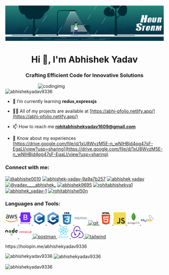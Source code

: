 ![logo](https://github.com/AbhishekYadav9336/AbhishekYadav9336/blob/main/gihubbanner.gif)
<h1 align="center">Hi 👋, I'm Abhishek Yadav</h1>
<h3 align="center">Crafting Efficient Code for Innovative Solutions</h3>
<img align="right" alt="codingimg" width="400" src="https://www.sarvika.com/wp-content/uploads/2021/03/Backend-Developer-Python-GIF-Dribble.gif">

<p align="left"> <img src="https://komarev.com/ghpvc/?username=abhishekyadav9336&label=Profile%20views&color=0e75b6&style=flat" alt="abhishekyadav9336" /> </p>

- 🌱 I’m currently learning **redux,expressjs**

- 👨‍💻 All of my projects are available at [https://abhi-pfolio.netlify.app/](https://abhi-pfolio.netlify.app/)

- 📫 How to reach me **rohitabhishekyadav1609@gmail.com**

- 📄 Know about my experiences [https://drive.google.com/file/d/1xU8WvzM5E-n_wNIHBjd4pg47sF-EgaLI/view?usp=sharing](https://drive.google.com/file/d/1xU8WvzM5E-n_wNIHBjd4pg47sF-EgaLI/view?usp=sharing)

<h3 align="left">Connect with me:</h3>
<p align="left">
<a href="https://twitter.com/@abhishe0010" target="blank"><img align="center" src="https://raw.githubusercontent.com/rahuldkjain/github-profile-readme-generator/master/src/images/icons/Social/twitter.svg" alt="@abhishe0010" height="30" width="40" /></a>
<a href="https://linkedin.com/in/abhishek-yadav-9a9a7b257" target="blank"><img align="center" src="https://raw.githubusercontent.com/rahuldkjain/github-profile-readme-generator/master/src/images/icons/Social/linked-in-alt.svg" alt="abhishek-yadav-9a9a7b257" height="30" width="40" /></a>
<a href="https://fb.com/abhishek yadav" target="blank"><img align="center" src="https://raw.githubusercontent.com/rahuldkjain/github-profile-readme-generator/master/src/images/icons/Social/facebook.svg" alt="abhishek yadav" height="30" width="40" /></a>
<a href="https://instagram.com/@yadav_._._abhishek_" target="blank"><img align="center" src="https://raw.githubusercontent.com/rahuldkjain/github-profile-readme-generator/master/src/images/icons/Social/instagram.svg" alt="@yadav_._._abhishek_" height="30" width="40" /></a>
<a href="https://www.codechef.com/users/abhishek9695" target="blank"><img align="center" src="https://cdn.jsdelivr.net/npm/simple-icons@3.1.0/icons/codechef.svg" alt="abhishek9695" height="30" width="40" /></a>
<a href="https://www.hackerrank.com/rohitabhishekya1" target="blank"><img align="center" src="https://raw.githubusercontent.com/rahuldkjain/github-profile-readme-generator/master/src/images/icons/Social/hackerrank.svg" alt="rohitabhishekya1" height="30" width="40" /></a>
<a href="https://www.leetcode.com/abhishek_yadav-1" target="blank"><img align="center" src="https://raw.githubusercontent.com/rahuldkjain/github-profile-readme-generator/master/src/images/icons/Social/leet-code.svg" alt="abhishek_yadav-1" height="30" width="40" /></a>
<a href="https://auth.geeksforgeeks.org/user/rohitabhishel50n" target="blank"><img align="center" src="https://raw.githubusercontent.com/rahuldkjain/github-profile-readme-generator/master/src/images/icons/Social/geeks-for-geeks.svg" alt="rohitabhishel50n" height="30" width="40" /></a>
</p>

<h3 align="left">Languages and Tools:</h3>
<p align="left"> <a href="https://aws.amazon.com" target="_blank" rel="noreferrer"> <img src="https://raw.githubusercontent.com/devicons/devicon/master/icons/amazonwebservices/amazonwebservices-original-wordmark.svg" alt="aws" width="40" height="40"/> </a> <a href="https://getbootstrap.com" target="_blank" rel="noreferrer"> <img src="https://raw.githubusercontent.com/devicons/devicon/master/icons/bootstrap/bootstrap-plain-wordmark.svg" alt="bootstrap" width="40" height="40"/> </a> <a href="https://www.cprogramming.com/" target="_blank" rel="noreferrer"> <img src="https://raw.githubusercontent.com/devicons/devicon/master/icons/c/c-original.svg" alt="c" width="40" height="40"/> </a> <a href="https://www.w3schools.com/cpp/" target="_blank" rel="noreferrer"> <img src="https://raw.githubusercontent.com/devicons/devicon/master/icons/cplusplus/cplusplus-original.svg" alt="cplusplus" width="40" height="40"/> </a> <a href="https://www.w3schools.com/css/" target="_blank" rel="noreferrer"> <img src="https://raw.githubusercontent.com/devicons/devicon/master/icons/css3/css3-original-wordmark.svg" alt="css3" width="40" height="40"/> </a> <a href="https://expressjs.com" target="_blank" rel="noreferrer"> <img src="https://raw.githubusercontent.com/devicons/devicon/master/icons/express/express-original-wordmark.svg" alt="express" width="40" height="40"/> </a> <a href="https://git-scm.com/" target="_blank" rel="noreferrer"> <img src="https://www.vectorlogo.zone/logos/git-scm/git-scm-icon.svg" alt="git" width="40" height="40"/> </a> <a href="https://www.w3.org/html/" target="_blank" rel="noreferrer"> <img src="https://raw.githubusercontent.com/devicons/devicon/master/icons/html5/html5-original-wordmark.svg" alt="html5" width="40" height="40"/> </a> <a href="https://developer.mozilla.org/en-US/docs/Web/JavaScript" target="_blank" rel="noreferrer"> <img src="https://raw.githubusercontent.com/devicons/devicon/master/icons/javascript/javascript-original.svg" alt="javascript" width="40" height="40"/> </a> <a href="https://www.mongodb.com/" target="_blank" rel="noreferrer"> <img src="https://raw.githubusercontent.com/devicons/devicon/master/icons/mongodb/mongodb-original-wordmark.svg" alt="mongodb" width="40" height="40"/> </a> <a href="https://www.mysql.com/" target="_blank" rel="noreferrer"> <img src="https://raw.githubusercontent.com/devicons/devicon/master/icons/mysql/mysql-original-wordmark.svg" alt="mysql" width="40" height="40"/> </a> <a href="https://nodejs.org" target="_blank" rel="noreferrer"> <img src="https://raw.githubusercontent.com/devicons/devicon/master/icons/nodejs/nodejs-original-wordmark.svg" alt="nodejs" width="40" height="40"/> </a> <a href="https://www.oracle.com/" target="_blank" rel="noreferrer"> <img src="https://raw.githubusercontent.com/devicons/devicon/master/icons/oracle/oracle-original.svg" alt="oracle" width="40" height="40"/> </a> <a href="https://postman.com" target="_blank" rel="noreferrer"> <img src="https://www.vectorlogo.zone/logos/getpostman/getpostman-icon.svg" alt="postman" width="40" height="40"/> </a> <a href="https://reactjs.org/" target="_blank" rel="noreferrer"> <img src="https://raw.githubusercontent.com/devicons/devicon/master/icons/react/react-original-wordmark.svg" alt="react" width="40" height="40"/> </a> <a href="https://redux.js.org" target="_blank" rel="noreferrer"> <img src="https://raw.githubusercontent.com/devicons/devicon/master/icons/redux/redux-original.svg" alt="redux" width="40" height="40"/> </a> <a href="https://tailwindcss.com/" target="_blank" rel="noreferrer"> <img src="https://www.vectorlogo.zone/logos/tailwindcss/tailwindcss-icon.svg" alt="tailwind" width="40" height="40"/> </a> </p>
https://holopin.me/abhishekyadav9336
<p><img align="left" src="https://github-readme-stats.vercel.app/api/top-langs?username=abhishekyadav9336&show_icons=true&locale=en&layout=compact" alt="abhishekyadav9336" /></p>

<p>&nbsp;<img align="center" src="https://github-readme-stats.vercel.app/api?username=abhishekyadav9336&show_icons=true&locale=en" alt="abhishekyadav9336" /></p>

<p><img align="center" src="https://github-readme-streak-stats.herokuapp.com/?user=abhishekyadav9336&" alt="abhishekyadav9336" /></p>
